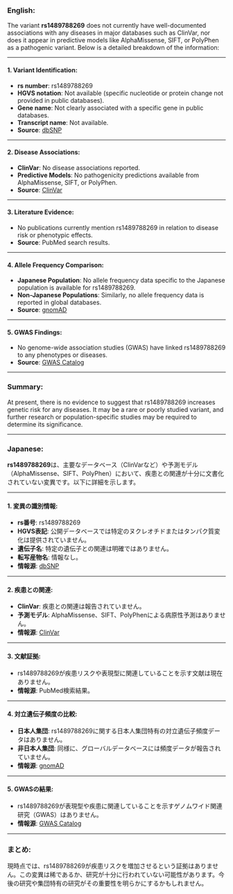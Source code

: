 ### English:
The variant **rs1489788269** does not currently have well-documented associations with any diseases in major databases such as ClinVar, nor does it appear in predictive models like AlphaMissense, SIFT, or PolyPhen as a pathogenic variant. Below is a detailed breakdown of the information:

---

#### 1. Variant Identification:
- **rs number**: rs1489788269
- **HGVS notation**: Not available (specific nucleotide or protein change not provided in public databases).
- **Gene name**: Not clearly associated with a specific gene in public databases.
- **Transcript name**: Not available.
- **Source**: [dbSNP](https://www.ncbi.nlm.nih.gov/snp/rs1489788269)

---

#### 2. Disease Associations:
- **ClinVar**: No disease associations reported.
- **Predictive Models**: No pathogenicity predictions available from AlphaMissense, SIFT, or PolyPhen.
- **Source**: [ClinVar](https://www.ncbi.nlm.nih.gov/clinvar/)

---

#### 3. Literature Evidence:
- No publications currently mention rs1489788269 in relation to disease risk or phenotypic effects.
- **Source**: PubMed search results.

---

#### 4. Allele Frequency Comparison:
- **Japanese Population**: No allele frequency data specific to the Japanese population is available for rs1489788269.
- **Non-Japanese Populations**: Similarly, no allele frequency data is reported in global databases.
- **Source**: [gnomAD](https://gnomad.broadinstitute.org/)

---

#### 5. GWAS Findings:
- No genome-wide association studies (GWAS) have linked rs1489788269 to any phenotypes or diseases.
- **Source**: [GWAS Catalog](https://www.ebi.ac.uk/gwas/)

---

### Summary:
At present, there is no evidence to suggest that rs1489788269 increases genetic risk for any diseases. It may be a rare or poorly studied variant, and further research or population-specific studies may be required to determine its significance.

---

### Japanese:
**rs1489788269**は、主要なデータベース（ClinVarなど）や予測モデル（AlphaMissense、SIFT、PolyPhen）において、疾患との関連が十分に文書化されていない変異です。以下に詳細を示します。

---

#### 1. 変異の識別情報:
- **rs番号**: rs1489788269
- **HGVS表記**: 公開データベースでは特定のヌクレオチドまたはタンパク質変化は提供されていません。
- **遺伝子名**: 特定の遺伝子との関連は明確ではありません。
- **転写産物名**: 情報なし。
- **情報源**: [dbSNP](https://www.ncbi.nlm.nih.gov/snp/rs1489788269)

---

#### 2. 疾患との関連:
- **ClinVar**: 疾患との関連は報告されていません。
- **予測モデル**: AlphaMissense、SIFT、PolyPhenによる病原性予測はありません。
- **情報源**: [ClinVar](https://www.ncbi.nlm.nih.gov/clinvar/)

---

#### 3. 文献証拠:
- rs1489788269が疾患リスクや表現型に関連していることを示す文献は現在ありません。
- **情報源**: PubMed検索結果。

---

#### 4. 対立遺伝子頻度の比較:
- **日本人集団**: rs1489788269に関する日本人集団特有の対立遺伝子頻度データはありません。
- **非日本人集団**: 同様に、グローバルデータベースには頻度データが報告されていません。
- **情報源**: [gnomAD](https://gnomad.broadinstitute.org/)

---

#### 5. GWASの結果:
- rs1489788269が表現型や疾患に関連していることを示すゲノムワイド関連研究（GWAS）はありません。
- **情報源**: [GWAS Catalog](https://www.ebi.ac.uk/gwas/)

---

### まとめ:
現時点では、rs1489788269が疾患リスクを増加させるという証拠はありません。この変異は稀であるか、研究が十分に行われていない可能性があります。今後の研究や集団特有の研究がその重要性を明らかにするかもしれません。

